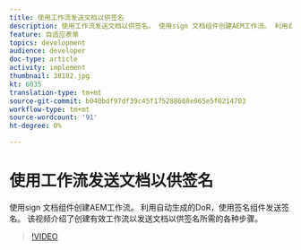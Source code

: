 ```yaml
---
title: 使用工作流发送文档以供签名
description: 使用工作流发送文档以供签名。 使用sign 文档组件创建AEM工作流。 利用自动生成的DoR，使用签名组件发送签名。 该视频介绍了创建有效工作流以发送文档以供签名所需的各种步骤。
feature: 自适应表单
topics: development
audience: developer
doc-type: article
activity: implement
thumbnail: 38182.jpg
kt: 6035
translation-type: tm+mt
source-git-commit: b040bdf97df39c45f175288608e965e5f0214703
workflow-type: tm+mt
source-wordcount: '91'
ht-degree: 0%

---
```


# 使用工作流发送文档以供签名

使用sign 文档组件创建AEM工作流。 利用自动生成的DoR，使用签名组件发送签名。
该视频介绍了创建有效工作流以发送文档以供签名所需的各种步骤。

>[!VIDEO](https://video.tv.adobe.com/v/38182/?quality=9&learn=on)